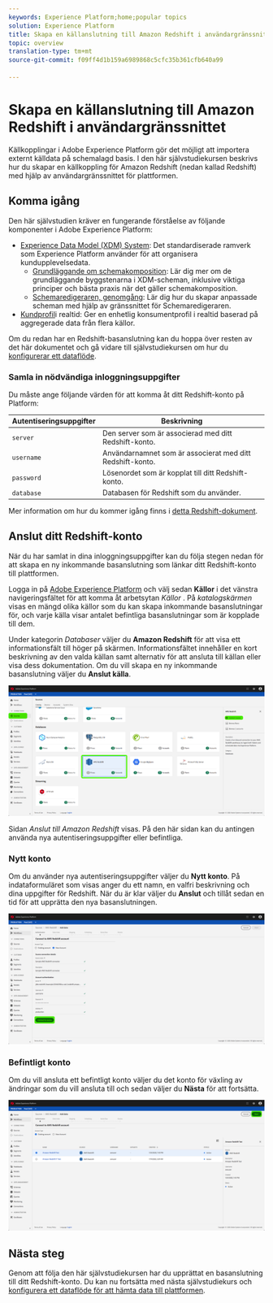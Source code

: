 ```yaml
---
keywords: Experience Platform;home;popular topics
solution: Experience Platform
title: Skapa en källanslutning till Amazon Redshift i användargränssnittet
topic: overview
translation-type: tm+mt
source-git-commit: f09ff4d1b159a6989868c5cfc35b361cfb640a99

---
```



# Skapa en källanslutning till Amazon Redshift i användargränssnittet

Källkopplingar i Adobe Experience Platform gör det möjligt att importera externt källdata på schemalagd basis. I den här självstudiekursen beskrivs hur du skapar en källkoppling för Amazon Redshift (nedan kallad Redshift) med hjälp av användargränssnittet för plattformen.

## Komma igång

Den här självstudien kräver en fungerande förståelse av följande komponenter i Adobe Experience Platform:

- [Experience Data Model (XDM) System](../../../../../xdm/home.md): Det standardiserade ramverk som Experience Platform använder för att organisera kundupplevelsedata.
   - [Grundläggande om schemakomposition](../../../../../xdm/schema/composition.md): Lär dig mer om de grundläggande byggstenarna i XDM-scheman, inklusive viktiga principer och bästa praxis när det gäller schemakomposition.
   - [Schemaredigeraren, genomgång](../../../../../xdm/tutorials/create-schema-ui.md): Lär dig hur du skapar anpassade scheman med hjälp av gränssnittet för Schemaredigeraren.
- [Kundprofil](../../../../../profile/home.md)i realtid: Ger en enhetlig konsumentprofil i realtid baserad på aggregerade data från flera källor.

Om du redan har en Redshift-basanslutning kan du hoppa över resten av det här dokumentet och gå vidare till självstudiekursen om hur du [konfigurerar ett dataflöde](../../dataflow/databases.md).

### Samla in nödvändiga inloggningsuppgifter

Du måste ange följande värden för att komma åt ditt Redshift-konto på Platform:

| **Autentiseringsuppgifter** | **Beskrivning** |
| -------------- | --------------- |
| `server` | Den server som är associerad med ditt Redshift-konto. |
| `username` | Användarnamnet som är associerat med ditt Redshift-konto. |
| `password` | Lösenordet som är kopplat till ditt Redshift-konto. |
| `database` | Databasen för Redshift som du använder. |

Mer information om hur du kommer igång finns i [detta Redshift-dokument](https://docs.aws.amazon.com/redshift/latest/gsg/getting-started.html).

## Anslut ditt Redshift-konto

När du har samlat in dina inloggningsuppgifter kan du följa stegen nedan för att skapa en ny inkommande basanslutning som länkar ditt Redshift-konto till plattformen.

Logga in på <a href="https://platform.adobe.com" target="_blank">Adobe Experience Platform</a> och välj sedan **Källor** i det vänstra navigeringsfältet för att komma åt arbetsytan *Källor* . På *katalogskärmen* visas en mängd olika källor som du kan skapa inkommande basanslutningar för, och varje källa visar antalet befintliga basanslutningar som är kopplade till dem.

Under kategorin *Databaser* väljer du **Amazon Redshift** för att visa ett informationsfält till höger på skärmen. Informationsfältet innehåller en kort beskrivning av den valda källan samt alternativ för att ansluta till källan eller visa dess dokumentation. Om du vill skapa en ny inkommande basanslutning väljer du **Anslut källa**.

![](../../../../images/tutorials/create/redshift/sources-catalog.png)

Sidan *Anslut till Amazon Redshift* visas. På den här sidan kan du antingen använda nya autentiseringsuppgifter eller befintliga.

### Nytt konto

Om du använder nya autentiseringsuppgifter väljer du **Nytt konto**. På indataformuläret som visas anger du ett namn, en valfri beskrivning och dina uppgifter för Redshift. När du är klar väljer du **Anslut** och tillåt sedan en tid för att upprätta den nya basanslutningen.

![](../../../../images/tutorials/create/redshift/new-credentials.png)

### Befintligt konto

Om du vill ansluta ett befintligt konto väljer du det konto för växling av ändringar som du vill ansluta till och sedan väljer du **Nästa** för att fortsätta.

![](../../../../images/tutorials/create/redshift/existing-credentials.png)

## Nästa steg

Genom att följa den här självstudiekursen har du upprättat en basanslutning till ditt Redshift-konto. Du kan nu fortsätta med nästa självstudiekurs och [konfigurera ett dataflöde för att hämta data till plattformen](../../dataflow/databases.md).